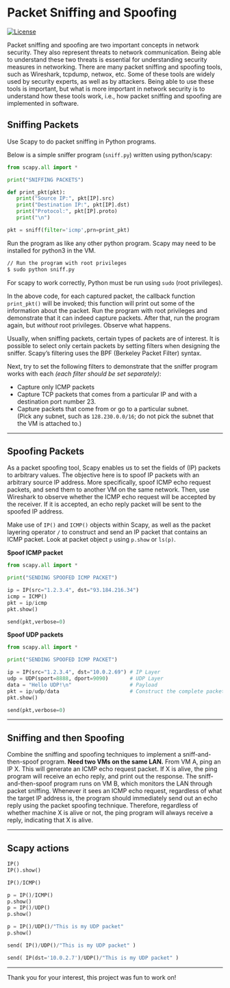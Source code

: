 # Packet Sniffing and Spoofing

[![License](https://img.shields.io/github/license/adamalston/Packet-Sniffing-and-Spoofing)](LICENSE)

Packet sniffing and spoofing are two important concepts in network security. They also represent threats to network communication. Being able to understand these two threats is essential for understanding security measures in networking. There are many packet sniffing and spoofing tools, such as Wireshark, tcpdump, netwox, etc. Some of these tools are widely used by security experts, as well as by attackers. Being able to use these tools is important, but what is more important in network security is to understand how these tools work, i.e., how packet sniffing and spoofing are implemented in software.

## Sniffing Packets

Use Scapy to do packet sniffing in Python programs.

Below is a simple sniffer program (`sniff.py`) written using python/scapy:
```Python
from scapy.all import *

print("SNIFFING PACKETS")

def print_pkt(pkt):                       
   print("Source IP:", pkt[IP].src)
   print("Destination IP:", pkt[IP].dst)
   print("Protocol:", pkt[IP].proto)
   print("\n")

pkt = sniff(filter='icmp',prn=print_pkt)   
```

Run the program as like any other python program. Scapy may need to be installed for python3 in the VM.

```bash
// Run the program with root privileges
$ sudo python sniff.py
```
For scapy to work correctly, Python must be run using `sudo` (root privileges).

In the above code, for each captured packet, the callback function `print_pkt()` will be invoked; this function will print out some of the information about the packet. Run the program with root privileges and demonstrate that it can indeed capture packets. After that, run the program again, but _without_ root privileges. Observe what happens.

Usually, when sniffing packets, certain types of packets are of interest. It is possible to select only certain packets by setting filters when designing the sniffer. Scapy’s filtering uses the BPF (Berkeley Packet Filter) syntax.

Next, try to set the following filters to demonstrate that the sniffer program works with each _(each filter should be set separately)_:
- Capture only ICMP packets
- Capture TCP packets that comes from a particular IP and with a destination port number 23.
- Capture packets that come from or go to a particular subnet. <br/> (Pick any subnet, such as `128.230.0.0/16`; do not pick the subnet that the VM is attached to.)

---
## Spoofing Packets

As a packet spoofing tool, Scapy enables us to set the fields of (IP) packets to arbitrary values. The objective here is to spoof IP packets with an arbitrary source IP address. More specifically, spoof ICMP echo request packets, and send them to another VM on the same network. Then, use Wireshark to observe whether the ICMP echo request will be accepted by the receiver. If it is accepted, an echo reply packet will be sent to the spoofed IP address.

Make use of `IP()` and `ICMP()` objects within Scapy, as well as the packet layering operator `/` to construct and send an IP packet that contains an ICMP packet. Look at packet object `p` using `p.show` or `ls(p)`.

**Spoof ICMP packet**

```python
from scapy.all import *

print("SENDING SPOOFED ICMP PACKET")

ip = IP(src="1.2.3.4", dst="93.184.216.34")
icmp = ICMP()
pkt = ip/icmp
pkt.show()

send(pkt,verbose=0)
```

**Spoof UDP packets**

```python
from scapy.all import *

print("SENDING SPOOFED ICMP PACKET")

ip = IP(src="1.2.3.4", dst="10.0.2.69") # IP Layer
udp = UDP(sport=8888, dport=9090)       # UDP Layer
data = "Hello UDP!\n"                   # Payload
pkt = ip/udp/data                       # Construct the complete packet
pkt.show()

send(pkt,verbose=0)
```

---

## Sniffing and then Spoofing

Combine the sniffing and spoofing techniques to implement a sniff-and-then-spoof program. **Need two VMs on the same LAN.** From VM A, ping an IP X. This will generate an ICMP echo request packet. If X is alive, the ping program will receive an echo reply, and print out the response. The sniff-and-then-spoof program runs on VM B, which monitors the LAN through packet sniffing. Whenever it sees an ICMP echo request, regardless of what the target IP address is, the program should immediately send out an echo reply using the packet spoofing technique. Therefore, regardless of whether machine X is alive or not, the ping program will always receive a reply, indicating that X is alive.

---

## Scapy actions

```python
IP()
IP().show()

IP()/ICMP()

p = IP()/ICMP()
p.show()
p = IP()/UDP()
p.show()

p = IP()/UDP()/"This is my UDP packet"
p.show()

send( IP()/UDP()/"This is my UDP packet" )

send( IP(dst='10.0.2.7')/UDP()/"This is my UDP packet" )
```

---

Thank you for your interest, this project was fun to work on!
